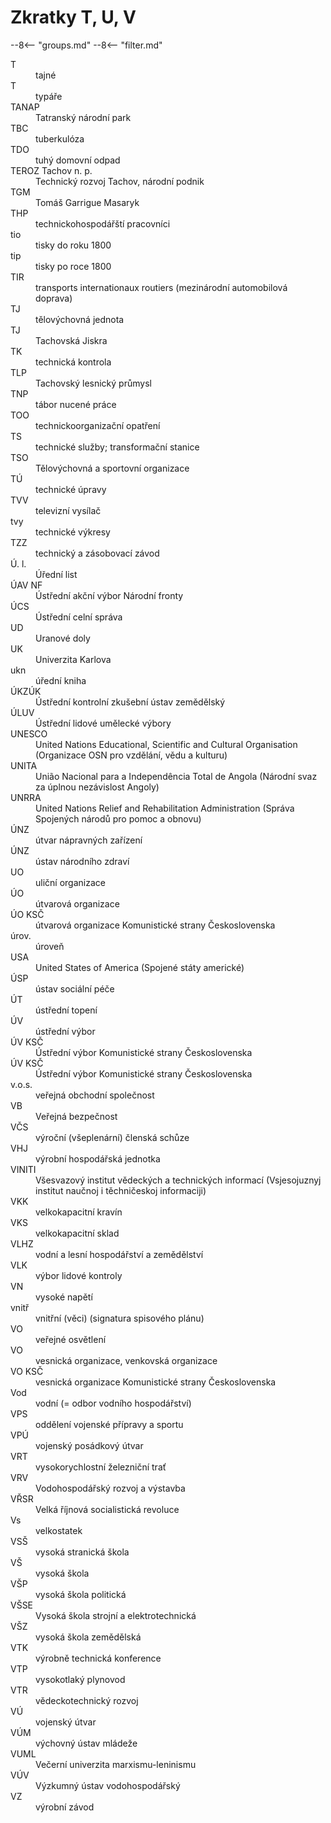 # Zkratky T, U, V

--8<-- "groups.md"
--8<-- "filter.md"


<dl class="abbr-list">

<dt>T</dt>
		<dd>tajné</dd>
<dt>T</dt>
		<dd>typáře</dd>
<dt>TANAP</dt>
		<dd>Tatranský národní park</dd>
<dt>TBC</dt>
		<dd>tuberkulóza</dd>
<dt>TDO</dt>
		<dd>tuhý domovní odpad</dd>
<dt>TEROZ Tachov n. p.</dt>
		<dd>Technický rozvoj Tachov, národní podnik</dd>
<dt>TGM</dt>
		<dd>Tomáš Garrigue Masaryk</dd>
<dt>THP</dt>
		<dd>technickohospodářští pracovníci</dd>
<dt>tio</dt>
		<dd>tisky do roku 1800</dd>
<dt>tip</dt>
		<dd>tisky po roce 1800</dd>
<dt>TIR</dt>
		<dd>transports internationaux routiers (mezinárodní automobilová doprava)</dd>
<dt>TJ</dt>
		<dd>tělovýchovná jednota</dd>
<dt>TJ</dt>
		<dd>Tachovská Jiskra</dd>
<dt>TK</dt>
		<dd>technická kontrola</dd>
<dt>TLP</dt>
		<dd>Tachovský lesnický průmysl</dd>
<dt>TNP</dt>
		<dd>tábor nucené práce</dd>
<dt>TOO</dt>
		<dd>technickoorganizační opatření</dd>
<dt>TS</dt>
		<dd>technické služby; transformační stanice</dd>
<dt>TSO</dt>
		<dd>Tělovýchovná a sportovní organizace</dd>
<dt>TÚ</dt>
		<dd>technické úpravy</dd>
<dt>TVV</dt>
		<dd>televizní vysílač</dd>
<dt>tvy</dt>
		<dd>technické výkresy</dd>
<dt>TZZ</dt>
		<dd>technický a zásobovací závod</dd>
<dt>Ú. l.</dt>
		<dd>Úřední list</dd>
<dt>ÚAV NF</dt>
		<dd>Ústřední akční výbor Národní fronty</dd>
<dt>ÚCS</dt>
		<dd>Ústřední celní správa</dd>
<dt>UD</dt>
		<dd>Uranové doly</dd>
<dt>UK</dt>
		<dd>Univerzita Karlova</dd>
<dt>ukn</dt>
		<dd>úřední kniha</dd>
<dt>ÚKZÚK</dt>
		<dd>Ústřední kontrolní zkušební ústav zemědělský</dd>
<dt>ÚLUV</dt>
		<dd>Ústřední lidové umělecké výbory</dd>
<dt>UNESCO</dt>
		<dd>United Nations Educational, Scientific and Cultural Organisation (Organizace OSN pro vzdělání, vědu a kulturu)</dd>
<dt>UNITA</dt>
		<dd>União Nacional para a Independência Total de Angola (Národní svaz za úplnou nezávislost Angoly)</dd>
<dt>UNRRA</dt>
		<dd>United Nations Relief and Rehabilitation Administration (Správa Spojených národů pro pomoc a obnovu)</dd>
<dt>ÚNZ</dt>
		<dd>útvar nápravných zařízení</dd>
<dt>ÚNZ</dt>
		<dd>ústav národního zdraví</dd>
<dt>UO</dt>
		<dd>uliční organizace</dd>
<dt>ÚO</dt>
		<dd>útvarová organizace</dd>
<dt>ÚO KSČ</dt>
		<dd>útvarová organizace Komunistické strany Československa</dd>
<dt>úrov.</dt>
		<dd>úroveň</dd>
<dt>USA</dt>
		<dd>United States of America (Spojené státy americké)</dd>
<dt>ÚSP</dt>
		<dd>ústav sociální péče</dd>
<dt>ÚT</dt>
		<dd>ústřední topení</dd>
<dt>ÚV</dt>
		<dd>ústřední výbor</dd>
<dt>ÚV KSČ</dt>
		<dd>Ústřední výbor Komunistické strany Československa</dd>
<dt>ÚV KSČ</dt>
		<dd>Ústřední výbor Komunistické strany Československa</dd>
<dt>v.o.s.</dt>
		<dd>veřejná obchodní společnost</dd>
<dt>VB</dt>
		<dd>Veřejná bezpečnost</dd>
<dt>VČS</dt>
		<dd>výroční (všeplenární) členská schůze</dd>
<dt>VHJ</dt>
		<dd>výrobní hospodářská jednotka</dd>
<dt>VINITI</dt>
		<dd>Všesvazový institut vědeckých a technických informací (Vsjesojuznyj institut naučnoj i těchničeskoj informaciji)</dd>
<dt>VKK</dt>
		<dd>velkokapacitní kravín</dd>
<dt>VKS</dt>
		<dd>velkokapacitní sklad</dd>
<dt>VLHZ</dt>
		<dd>vodní a lesní hospodářství a zemědělství</dd>
<dt>VLK</dt>
		<dd>výbor lidové kontroly</dd>
<dt>VN</dt>
		<dd>vysoké napětí</dd>
<dt>vnitř</dt>
		<dd>vnitřní (věci) (signatura spisového plánu)</dd>
<dt>VO</dt>
		<dd>veřejné osvětlení</dd>
<dt>VO</dt>
		<dd>vesnická organizace, venkovská organizace</dd>
<dt>VO KSČ</dt>
		<dd>vesnická organizace Komunistické strany Československa</dd>
<dt>Vod</dt>
		<dd>vodní (= odbor vodního hospodářství)</dd>
<dt>VPS</dt>
		<dd>oddělení vojenské přípravy a sportu</dd>
<dt>VPÚ</dt>
		<dd>vojenský posádkový útvar</dd>
<dt>VRT</dt>
		<dd>vysokorychlostní železniční trať</dd>
<dt>VRV</dt>
		<dd>Vodohospodářský rozvoj a výstavba</dd>
<dt>VŘSR</dt>
		<dd>Velká říjnová socialistická revoluce</dd>
<dt>Vs</dt>
		<dd>velkostatek</dd>
<dt>VSŠ</dt>
		<dd>vysoká stranická škola</dd>
<dt>VŠ</dt>
		<dd>vysoká škola</dd>
<dt>VŠP</dt>
		<dd>vysoká škola politická</dd>
<dt>VŠSE</dt>
		<dd>Vysoká škola strojní a elektrotechnická</dd>
<dt>VŠZ</dt>
		<dd>vysoká škola zemědělská</dd>
<dt>VTK</dt>
		<dd>výrobně technická konference</dd>
<dt>VTP</dt>
		<dd>vysokotlaký plynovod</dd>
<dt>VTR</dt>
		<dd>vědeckotechnický rozvoj</dd>
<dt>VÚ</dt>
		<dd>vojenský útvar</dd>
<dt>VÚM</dt>
		<dd>výchovný ústav mládeže</dd>
<dt>VUML</dt>
		<dd>Večerní univerzita marxismu-leninismu</dd>
<dt>VÚV</dt>
		<dd>Výzkumný ústav vodohospodářský</dd>
<dt>VZ</dt>
		<dd>výrobní závod</dd>
</dl>
